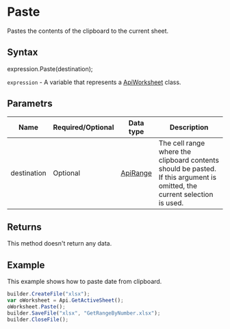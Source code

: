 # Paste

Pastes the contents of the clipboard to the current sheet.

## Syntax

expression.Paste(destination);

`expression` - A variable that represents a [ApiWorksheet](../ApiWorksheet.md) class.

## Parametrs

| **Name** | **Required/Optional** | **Data type** | **Description** |
| ------------- | ------------- | ------------- | ------------- |
| destination | Optional | [ApiRange](../../ApiRange/ApiRange.md) | The cell range where the clipboard contents should be pasted. If this argument is omitted, the current selection is used. |

## Returns

This method doesn't return any data.

## Example

This example shows how to paste date from clipboard.

```javascript
builder.CreateFile("xlsx");
var oWorksheet = Api.GetActiveSheet();
oWorksheet.Paste();
builder.SaveFile("xlsx", "GetRangeByNumber.xlsx");
builder.CloseFile();
```